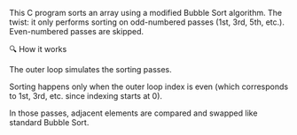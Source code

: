 This C program sorts an array using a modified Bubble Sort algorithm. The twist: it only performs sorting on odd-numbered passes (1st, 3rd, 5th, etc.). Even-numbered passes are skipped.

🔍 How it works

The outer loop simulates the sorting passes.

Sorting happens only when the outer loop index is even (which corresponds to 1st, 3rd, etc. since indexing starts at 0).

In those passes, adjacent elements are compared and swapped like standard Bubble Sort.
